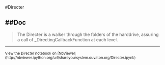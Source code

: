 
<!--
FrozenIsBool False
-->

#Directer

##Doc
----


> 
> The Directer is a walker through the folders of the harddrive, 
> assuring a call of _DirectingCallbackFunction at each level.
> 
> 

----

<small>
View the Directer notebook on [NbViewer](http://nbviewer.ipython.org/url/shareyoursystem.ouvaton.org/Directer.ipynb)
</small>

